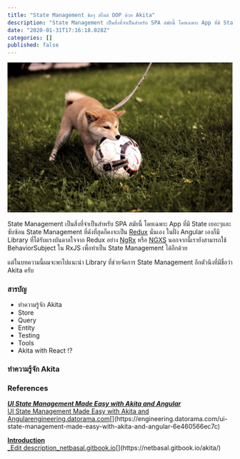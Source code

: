 ```yaml
---
title: "State Management ชิลๆ สไตล์ OOP ด้วย Akita"
description: "State Management เป็นสิ่งที่จำเป็นสำหรับ SPA สมัยนี้ โดยเฉพาะ App ที่มี State เยอะๆและซับซ้อน State Management ที่ดังที่สุดก็คงจะเป็น Redux…"
date: "2020-01-31T17:16:18.028Z"
categories: []
published: false
---
```


![Photo by [Luiza Sayfullina](https://unsplash.com/photos/wcxLz9s_ZXw?utm_source=unsplash&utm_medium=referral&utm_content=creditCopyText) on [Unsplash](https://unsplash.com/search/photos/akita?utm_source=unsplash&utm_medium=referral&utm_content=creditCopyText)](./asset-1.jpeg)

State Management เป็นสิ่งที่จำเป็นสำหรับ SPA สมัยนี้ โดยเฉพาะ App ที่มี State เยอะๆและซับซ้อน State Management ที่ดังที่สุดก็คงจะเป็น [Redux](https://redux.js.org/) นั่นเอง ในฝั่ง Angular เองก็มี Library ที่ได้รับแรงบันดาลใจจาก Redux อย่าง [NgRx](https://ngrx.io/) หรือ [NGXS](https://ngxs.gitbook.io/ngxs/) นอกจากนี้เรายังสามารถใช้ BehaviorSubject ใน RxJS เพื่อทำเป็น State Management ได้อีกด้วย

แต่ในบทความนี้ผมจะพาไปแนะนำ Library ที่ช่วยจัดการ State Management อีกตัวนึงที่มีชื่อว่า Akita ครับ

### สารบัญ

-   ทำความรู้จัก Akita
-   Store
-   Query
-   Entity
-   Testing
-   Tools
-   Akita with React !?

### ทำความรู้จัก Akita

  

### References

[**_UI State Management Made Easy with Akita and Angular_**  
UI State Management Made Easy with Akita and Angularengineering.datorama.com](https://engineering.datorama.com/ui-state-management-made-easy-with-akita-and-angular-6e460566ec7c "https://engineering.datorama.com/ui-state-management-made-easy-with-akita-and-angular-6e460566ec7c")[](https://engineering.datorama.com/ui-state-management-made-easy-with-akita-and-angular-6e460566ec7c)

[**Introduction**  
_Edit description_netbasal.gitbook.io](https://netbasal.gitbook.io/akita/ "https://netbasal.gitbook.io/akita/")[](https://netbasal.gitbook.io/akita/)
